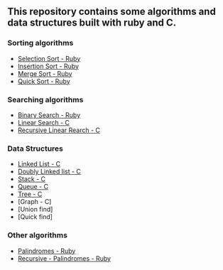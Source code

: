 ## This repository contains some algorithms and data structures built with ruby and C.

### Sorting algorithms

* [Selection Sort - Ruby](https://github.com/biancaguzenski/basic-algorithms-and-data-structures/blob/master/Sorting/selection_sort.rb)
* [Insertion Sort - Ruby](https://github.com/biancaguzenski/basic-algorithms-and-data-structures/blob/master/Sorting/insertion_sort.rb)
* [Merge Sort - Ruby](https://github.com/biancaguzenski/basic-algorithms-and-data-structures/blob/master/Sorting/merge_sort.rb)
* [Quick Sort - Ruby](https://github.com/biancaguzenski/basic-algorithms-and-data-structures/blob/master/Sorting/quick_sort.rb)

### Searching algorithms

* [Binary Search - Ruby](https://github.com/biancaguzenski/basic-algorithms-and-data-structures/blob/master/Searching/binary_search.rb)
* [Linear Search - C](/Searching/LinearSearch.c)
* [Recursive Linear Rearch - C](/Searching/LinearSearchRecursive.c)

### Data Structures

* [Linked List - C](https://github.com/biancaguzenski/basic-algorithms-and-data-structures/tree/master/DataStructures/LinkedList)
* [Doubly Linked list - C](https://github.com/biancaguzenski/basic-algorithms-and-data-structures/tree/master/DataStructures/DoublyLinkedList)
* [Stack - C](https://github.com/biancaguzenski/basic-algorithms-and-data-structures/tree/master/DataStructures/Stack)
* [Queue - C](https://github.com/biancaguzenski/basic-algorithms-and-data-structures/tree/master/DataStructures/Queue)
* [Tree - C](https://github.com/biancaguzenski/basic-algorithms-and-data-structures/tree/master/DataStructures/Tree)
* [Graph - C]
* [Union find]
* [Quick find]

### Other algorithms

* [Palindromes - Ruby](https://github.com/biancaguzenski/basic-algorithms-and-data-structures/blob/master/Others/is_palindrome.rb)
* [Recursive - Palindromes - Ruby ](https://github.com/biancaguzenski/basic-algorithms-and-data-structures/blob/master/Others/is_palindrome_recursive.rb)
